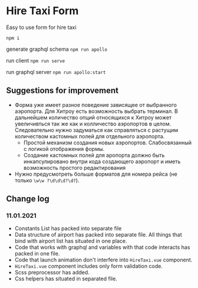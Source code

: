 # Hire Taxi Form

Easy to use form for hire taxi

`npm i`

generate graphql schema `npm run apollo`

run client `npm run serve`

run graphql server `npm run apollo:start`

## Suggestions for improvement

- Форма уже имеет разное поведение зависящее от выбранного аэропорта. 
Для Хитроу есть возможность выбрать терминал. 
В дальнейшем количество опций относящихся к Хитроу может увеличивться так же 
как и колличество аэропортов в целом. Следовательно нужно задуматься как 
справляться с растущим количеством кастомных полей для отдельного аэропорта. 
  - Простой механизм создания новых аэропортов. Слабосвязанный с логикой 
  отображения формы.
  - Создание кастомных полей для аропорта должно быть инкапсулировано 
  внутри кода создающего аэропорт и иметь возможность простого редактирования
- Нужно предусмотреть больше форматов для номера рейса (не только `\w\w ?\d\d\d?\d?`).

## Change log

### 11.01.2021

- Constants List has packed into separate file
- Data structure of airport has packed into separate file. All things that
bind with airport list has situated in one place.
- Code that works with graphql and variables with that code interacts 
has packed in one file.
- Code that launch animation don't interfere into `HireTaxi.vue` component.
- `HireTaxi.vue` component includes only form validation code.
- Scss preprocessor has added.
- Css helpers has situated in separated file.
